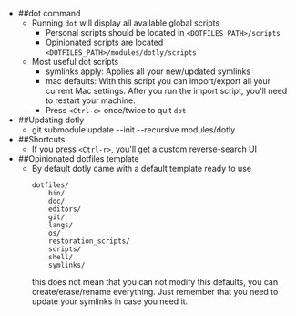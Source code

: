 - ##dot command
    - Running `dot` will display all available global scripts
        - Personal scripts should be located in `<DOTFILES_PATH>/scripts`
        - Opinionated scripts are located `<DOTFILES_PATH>/modules/dotly/scripts`
    - Most useful dot scripts
        - symlinks apply: Applies all your new/updated symlinks
        - mac defaults: With this script you can import/export all your current Mac settings. After you run the import script, you'll need 
                        to restart your machine.
        - Press `<Ctrl-c>` once/twice to quit `dot`
- ##Updating dotly
   - git submodule update --init --recursive modules/dotly
- ##Shortcuts
   - If you press `<Ctrl-r>`, you'll get a custom reverse-search UI
- ##Opinionated dotfiles template
    - By default dotly came with a default template ready to use
      ```
      dotfiles/
          bin/
          doc/
          editors/
          git/
          langs/
          os/
          restoration_scripts/
          scripts/
          shell/
          symlinks/
      ```
      this does not mean that you can not modify this defaults, you can create/erase/rename everything. Just remember that you need to 
      update your symlinks in case you need it.